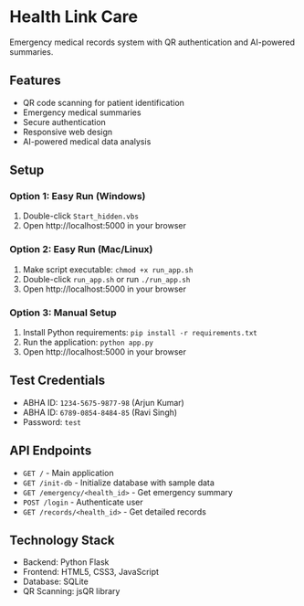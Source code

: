 # Health Link Care

Emergency medical records system with QR authentication and AI-powered summaries.

## Features

- QR code scanning for patient identification
- Emergency medical summaries
- Secure authentication
- Responsive web design
- AI-powered medical data analysis

## Setup

### Option 1: Easy Run (Windows)
1. Double-click `Start_hidden.vbs`
2. Open http://localhost:5000 in your browser

### Option 2: Easy Run (Mac/Linux)
1. Make script executable: `chmod +x run_app.sh`
2. Double-click `run_app.sh` or run `./run_app.sh`
3. Open http://localhost:5000 in your browser

### Option 3: Manual Setup
1. Install Python requirements: `pip install -r requirements.txt`
2. Run the application: `python app.py`
3. Open http://localhost:5000 in your browser

## Test Credentials

- ABHA ID: `1234-5675-9877-98` (Arjun Kumar)
- ABHA ID: `6789-0854-8484-85` (Ravi Singh)
- Password: `test`

## API Endpoints

- `GET /` - Main application
- `GET /init-db` - Initialize database with sample data
- `GET /emergency/<health_id>` - Get emergency summary
- `POST /login` - Authenticate user
- `GET /records/<health_id>` - Get detailed records

## Technology Stack

- Backend: Python Flask
- Frontend: HTML5, CSS3, JavaScript
- Database: SQLite
- QR Scanning: jsQR library